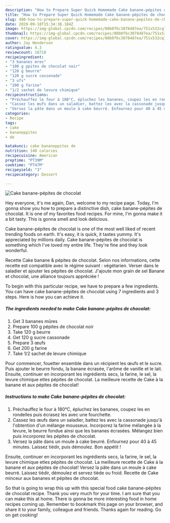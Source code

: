 ```yaml
---
description: "How to Prepare Super Quick Homemade Cake banane-pépites de chocolat"
title: "How to Prepare Super Quick Homemade Cake banane-pépites de chocolat"
slug: 480-how-to-prepare-super-quick-homemade-cake-banane-pepites-de-chocolat
date: 2020-09-18T15:34:38.184Z
image: https://img-global.cpcdn.com/recipes/08b0f6c3078487ea/751x532cq70/cake-banane-pepites-de-chocolat-photo-principale-de-la-recette.jpg
thumbnail: https://img-global.cpcdn.com/recipes/08b0f6c3078487ea/751x532cq70/cake-banane-pepites-de-chocolat-photo-principale-de-la-recette.jpg
cover: https://img-global.cpcdn.com/recipes/08b0f6c3078487ea/751x532cq70/cake-banane-pepites-de-chocolat-photo-principale-de-la-recette.jpg
author: Jay Henderson
ratingvalue: 4.3
reviewcount: 18718
recipeingredient:
- "3 bananes mres"
- "100 g ppites de chocolat noir"
- "120 g beurre"
- "120 g sucre cassonade"
- "3 ufs"
- "200 g farine"
- "1/2 sachet de levure chimique"
recipeinstructions:
- "Préchauffez le four à 180°C, épluchez les bananes, coupez les en rondelles puis écrasez les avec une fourchette."
- "Cassez les œufs dans un saladier, battez les avec la cassonade jusqu&#39;à l&#39;obtention d&#39;un mélange mousseux. Incorporez la farine mélangée à la levure, le beurre fondue ainsi que les bananes écrasées. Mélangez bien puis incorporez les pépites de chocolat."
- "Versez la pâte dans un moule à cake beurré. Enfournez pour 40 à 45 minutes. Laissez tiédir, puis démoulez. Bon appétit !"
categories:
- Recipe
tags:
- cake
- bananeppites
- de

katakunci: cake bananeppites de 
nutrition: 148 calories
recipecuisine: American
preptime: "PT39M"
cooktime: "PT47M"
recipeyield: "3"
recipecategory: Dessert

---
```



![Cake banane-pépites de chocolat](https://img-global.cpcdn.com/recipes/08b0f6c3078487ea/751x532cq70/cake-banane-pepites-de-chocolat-photo-principale-de-la-recette.jpg)

Hey everyone, it's me again, Dan, welcome to my recipe page. Today, I'm gonna show you how to prepare a distinctive dish, cake banane-pépites de chocolat. It is one of my favorites food recipes. For mine, I'm gonna make it a bit tasty. This is gonna smell and look delicious.

Cake banane-pépites de chocolat is one of the most well liked of recent trending foods on earth. It's easy, it is quick, it tastes yummy. It's appreciated by millions daily. Cake banane-pépites de chocolat is something which I've loved my entire life. They're fine and they look wonderful.

Recette Cake banane &amp; pépites de chocolat. Selon nos informations, cette recette est compatible avec le régime suivant : végétarien. Verser dans le saladier et ajouter les pépites de chocolat. J&#39;ajoute mon grain de sel Banane et chocolat, une alliance toujours appréciée !


To begin with this particular recipe, we have to prepare a few ingredients. You can have cake banane-pépites de chocolat using 7 ingredients and 3 steps. Here is how you can achieve it.

<!--inarticleads1-->

##### The ingredients needed to make Cake banane-pépites de chocolat:

1. Get 3 bananes mûres
1. Prepare 100 g pépites de chocolat noir
1. Take 120 g beurre
1. Get 120 g sucre cassonade
1. Prepare 3 œufs
1. Get 200 g farine
1. Take 1/2 sachet de levure chimique


Pour commencer, fouetter ensemble dans un récipient les œufs et le sucre. Puis ajouter le beurre fondu, la banane écrasée, l&#39;arôme de vanille et le lait. Ensuite, continuer en incorporant les ingrédients secs, la farine, le sel, la levure chimique etles pépites de chocolat. La meilleure recette de Cake à la banane et aux pépites de chocolat! 

<!--inarticleads2-->

##### Instructions to make Cake banane-pépites de chocolat:

1. Préchauffez le four à 180°C, épluchez les bananes, coupez les en rondelles puis écrasez les avec une fourchette.
1. Cassez les œufs dans un saladier, battez les avec la cassonade jusqu&#39;à l&#39;obtention d&#39;un mélange mousseux. Incorporez la farine mélangée à la levure, le beurre fondue ainsi que les bananes écrasées. Mélangez bien puis incorporez les pépites de chocolat.
1. Versez la pâte dans un moule à cake beurré. Enfournez pour 40 à 45 minutes. Laissez tiédir, puis démoulez. Bon appétit !


Ensuite, continuer en incorporant les ingrédients secs, la farine, le sel, la levure chimique etles pépites de chocolat. La meilleure recette de Cake à la banane et aux pépites de chocolat! Versez la pâte dans un moule à cake beurré. Laissez tiédir, démoulez et servez tiède ou froid. Recette de Cake minceur aux bananes et pépites de chocolat. 

So that is going to wrap this up with this special food cake banane-pépites de chocolat recipe. Thank you very much for your time. I am sure that you can make this at home. There is gonna be more interesting food in home recipes coming up. Remember to bookmark this page on your browser, and share it to your family, colleague and friends. Thanks again for reading. Go on get cooking!
